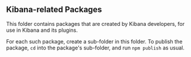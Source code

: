 ## Kibana-related Packages

This folder contains packages that are created by Kibana developers, for use in Kibana and its plugins.

For each such package, create a sub-folder in this folder. To publish the package, `cd` into the package's sub-folder, and run `npm publish` as usual.

